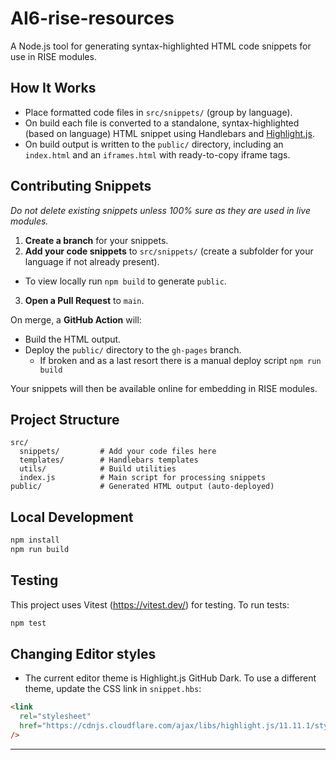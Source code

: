 # AI6-rise-resources

A Node.js tool for generating syntax-highlighted HTML code snippets for use in RISE modules.

## How It Works

- Place formatted code files in `src/snippets/` (group by language).
- On build each file is converted to a standalone, syntax-highlighted (based on language) HTML snippet using Handlebars and [Highlight.js](https://highlightjs.org/).
- On build output is written to the `public/` directory, including an `index.html` and an `iframes.html` with ready-to-copy iframe tags.

## Contributing Snippets

_Do not delete existing snippets unless 100% sure as they are used in live modules._

1. **Create a branch** for your snippets.
2. **Add your code snippets** to `src/snippets/` (create a subfolder for your language if not already present).

- To view locally run `npm build` to generate `public`.

3. **Open a Pull Request** to `main`.

On merge, a **GitHub Action** will:

- Build the HTML output.
- Deploy the `public/` directory to the `gh-pages` branch.
  - If broken and as a last resort there is a manual deploy script `npm run build`

Your snippets will then be available online for embedding in RISE modules.

## Project Structure

```
src/
  snippets/         # Add your code files here
  templates/        # Handlebars templates
  utils/            # Build utilities
  index.js          # Main script for processing snippets
public/             # Generated HTML output (auto-deployed)
```

## Local Development

```sh
npm install
npm run build
```

## Testing

This project uses Vitest (https://vitest.dev/) for testing. To run tests:

```sh
npm test
```

## Changing Editor styles

- The current editor theme is Highlight.js GitHub Dark. To use a different theme, update the CSS link in `snippet.hbs`:

```html
<link
  rel="stylesheet"
  href="https://cdnjs.cloudflare.com/ajax/libs/highlight.js/11.11.1/styles/github-dark.min.css"
/>
```

---